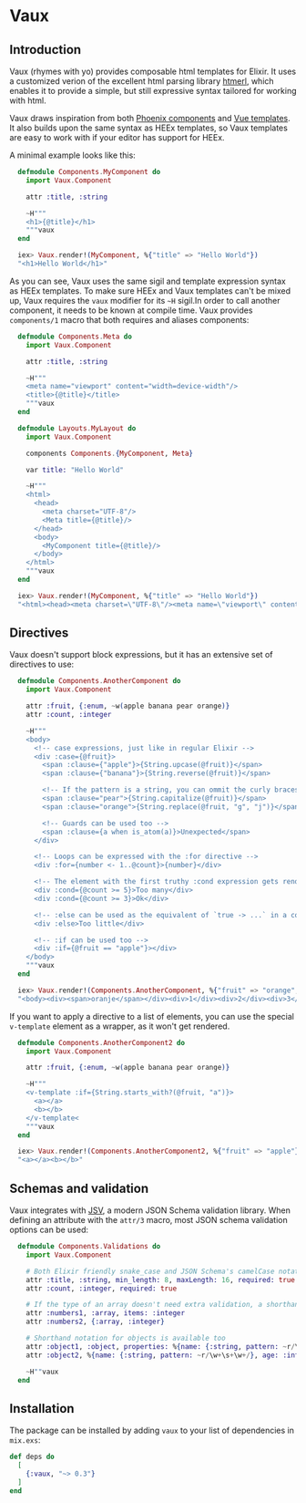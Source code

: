 # Vaux

## Introduction

Vaux (rhymes with yo) provides composable html templates for Elixir. It uses a
customized verion of the excellent html parsing library 
[htmerl](https://hex.pm/packages/htmerl), which enables it to provide a simple, 
but still expressive syntax tailored for working with html.

Vaux draws inspiration from both [Phoenix components](https://hexdocs.pm/phoenix_live_view/Phoenix.Component.html) 
and [Vue templates](https://vuejs.org/guide/essentials/template-syntax.html). It also 
builds upon the same syntax as HEEx templates, so Vaux templates are easy to 
work with if your editor has support for HEEx. 

A minimal example looks like this:

```elixir
  defmodule Components.MyComponent do
    import Vaux.Component

    attr :title, :string

    ~H"""
    <h1>{@title}</h1>
    """vaux
  end

  iex> Vaux.render!(MyComponent, %{"title" => "Hello World"})
  "<h1>Hello World</h1>"
```

As you can see, Vaux uses the same sigil and template expression syntax as HEEx 
templates. To make sure HEEx and Vaux templates can't be mixed up, Vaux 
requires the `vaux` modifier for its `~H` sigil.In order to call another 
component, it needs to be known at compile time. Vaux provides `components/1` 
macro that both requires and aliases components:

```elixir
  defmodule Components.Meta do
    import Vaux.Component

    attr :title, :string

    ~H"""
    <meta name="viewport" content="width=device-width"/>
    <title>{@title}</title>
    """vaux
  end

  defmodule Layouts.MyLayout do
    import Vaux.Component

    components Components.{MyComponent, Meta}

    var title: "Hello World"

    ~H"""
    <html>
      <head>
        <meta charset="UTF-8"/>
        <Meta title={@title}/>
      </head>
      <body>
        <MyComponent title={@title}/>
      </body>
    </html>
    """vaux
  end

  iex> Vaux.render!(MyComponent, %{"title" => "Hello World"})
  "<html><head><meta charset=\"UTF-8\"/><meta name=\"viewport\" content=\"width=device-width\"/><title>Hello World</title></head><body><h1>Hello World</h1></body></html>"
```


## Directives

Vaux doesn't support block expressions, but it has an extensive set of 
directives to use:

```elixir
  defmodule Components.AnotherComponent do
    import Vaux.Component

    attr :fruit, {:enum, ~w(apple banana pear orange)}
    attr :count, :integer

    ~H"""
    <body>
      <!-- case expressions, just like in regular Elixir -->
      <div :case={@fruit}>
        <span :clause={"apple"}>{String.upcase(@fruit)}</span>
        <span :clause={"banana"}>{String.reverse(@fruit)}</span>

        <!-- If the pattern is a string, you can ommit the curly braces  -->
        <span :clause="pear">{String.capitalize(@fruit)}</span>
        <span :clause="orange">{String.replace(@fruit, "g", "j")}</span>

        <!-- Guards can be used too -->
        <span :clause={a when is_atom(a)}>Unexpected</span>
      </div>

      <!-- Loops can be expressed with the :for directive -->
      <div :for={number <- 1..@count}>{number}</div>

      <!-- The element with the first truthy :cond expression gets rendered -->
      <div :cond={@count >= 5}>Too many</div>
      <div :cond={@count >= 3}>Ok</div>

      <!-- :else can be used as the equivalent of `true -> ...` in a cond expression -->
      <div :else>Too little</div>

      <!-- :if can be used too -->
      <div :if={@fruit == "apple"}></div>
    </body>
    """vaux
  end

  iex> Vaux.render!(Components.AnotherComponent, %{"fruit" => "orange", "count" = 3})
  "<body><div><span>oranje</span></div><div>1</div><div>2</div><div>3</div><div>Ok</div></body>"
```

If you want to apply a directive to a list of elements, you can use the special `v-template` element as a wrapper, as it won't get rendered.


```elixir
  defmodule Components.AnotherComponent2 do
    import Vaux.Component

    attr :fruit, {:enum, ~w(apple banana pear orange)}

    ~H"""
    <v-template :if={String.starts_with?(@fruit, "a")}>
      <a></a>
      <b></b>
    </v-template<
    """vaux
  end

  iex> Vaux.render!(Components.AnotherComponent2, %{"fruit" => "apple"})
  "<a></a><b></b>"
```


## Schemas and validation

Vaux integrates with [JSV](https://hexdocs.pm/jsv/), a modern JSON Schema 
validation library. When defining an attribute with the `attr/3` macro, most 
JSON schema validation options can be used:

```elixir
  defmodule Components.Validations do
    import Vaux.Component

    # Both Elixir friendly snake_case and JSON Schema's camelCase notation can be used 
    attr :title, :string, min_length: 8, maxLength: 16, required: true
    attr :count, :integer, required: true

    # If the type of an array doesn't need extra validation, a shorthand notation can be used 
    attr :numbers1, :array, items: :integer
    attr :numbers2, {:array, :integer}

    # Shorthand notation for objects is available too
    attr :object1, :object, properties: %{name: {:string, pattern: ~r/\w+\s+\w+/}, age: :integer}
    attr :object2, %{name: {:string, pattern: ~r/\w+\s+\w+/}, age: :integer}

    ~H""vaux
  end

```





## Installation

The package can be installed by adding `vaux` to your list of dependencies in `mix.exs`:

```elixir
def deps do
  [
    {:vaux, "~> 0.3"}
  ]
end
```
